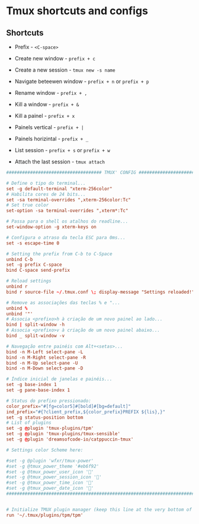 # Tmux shortcuts and configs

## Shortcuts

- Prefix - `<C-space>`

- Create new window - `prefix + c`

- Create a new session - `tmux new -s name`

- Navigate beteewen window - `prefix + n` or `prefix + p`

- Rename window - `prefix + ,`

- Kill a window - `prefix + &`

- Kill a painel - `prefix + x`

- Painels vertical - `prefix + |`

- Painels horizintal - `prefix + _`

- List session - `prefix + s` or `prefix + w`

- Attach the last session - `tmux attach`

```.tmux.conf
#################################### TMUX' CONFIG ############################

# Define o tipo do terminal...
set -g default-terminal "xterm-256color"
# Habilita cores de 24 bits...
set -sa terminal-overrides ",xterm-256color:Tc"
# Set true color
set-option -sa terminal-overrides ",xterm*:Tc"

# Passa para o shell os atalhos do readline... 
set-window-option -g xterm-keys on

# Configura o atraso da tecla ESC para 0ms... 
set -s escape-time 0

# Setting the prefix from C-b to C-Space
unbind C-b
set -g prefix C-space
bind C-space send-prefix

# Reload settings
unbind r
bind r source-file ~/.tmux.conf \; display-message "Settings reloaded!"

# Remove as associações das teclas % e "...
unbind %
unbind '"'
# Associa <prefixo>h à criação de um novo painel ao lado...
bind | split-window -h
# Associa <prefixo>v à criação de um novo painel abaixo...
bind _ split-window -v

# Navegação entre painéis com Alt+<setas>...
bind -n M-Left select-pane -L
bind -n M-Right select-pane -R
bind -n M-Up select-pane -U
bind -n M-Down select-pane -D

# Índice inicial de janelas e painéis...
set -g base-index 1
set -g pane-base-index 1

# Status do prefixo pressionado:
color_prefix="#[fg=color5]#[bold]#[bg=default]"
ind_prefix="#{?client_prefix,${color_prefix}PREFIX ${lis},}"
set -g status-position bottom
# List of plugins
set -g @plugin 'tmux-plugins/tpm'
set -g @plugin 'tmux-plugins/tmux-sensible'
set -g @plugin 'dreamsofcode-io/catppuccin-tmux'

# Settings color Scheme here:

#set -g @plugin 'wfxr/tmux-power'
#set -g @tmux_power_theme '#eb6f92'
#set -g @tmux_power_user_icon '󰣇'
#set -g @tmux_power_session_icon '󱃢'
#set -g @tmux_power_time_icon '󱇼'
#set -g @tmux_power_date_icon '󰃲'
#############################################################################


# Initialize TMUX plugin manager (keep this line at the very bottom of tmux.conf)
run '~/.tmux/plugins/tpm/tpm'

```
